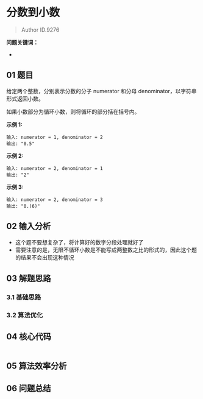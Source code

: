 # 分数到小数
> Author ID.9276 

**问题关键词：**

- 

## 01 题目

给定两个整数，分别表示分数的分子 numerator 和分母 denominator，以字符串形式返回小数。

如果小数部分为循环小数，则将循环的部分括在括号内。

**示例 1:**

```
输入: numerator = 1, denominator = 2
输出: "0.5"
```

**示例 2:**

```
输入: numerator = 2, denominator = 1
输出: "2"
```

**示例 3:**

```
输入: numerator = 2, denominator = 3
输出: "0.(6)"
```

## 02 输入分析

- 这个题不要想复杂了，将计算好的数字分段处理就好了
- 需要注意的是，无限不循环小数是不能写成两整数之比的形式的，因此这个题的结果不会出现这种情况

## 03 解题思路

### 3.1 基础思路



### 3.2 算法优化



## 04 核心代码

```c++

```



## 05 算法效率分析



## 06 问题总结


